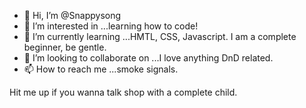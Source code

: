 - 👋 Hi, I’m @Snappysong
- 👀 I’m interested in ...learning how to code!
- 🌱 I’m currently learning ...HMTL, CSS, Javascript. I am a complete beginner, be gentle.
- 💞️ I’m looking to collaborate on ...I love anything DnD related.
- 📫 How to reach me ...smoke signals.

Hit me up if you wanna talk shop with a complete child.
